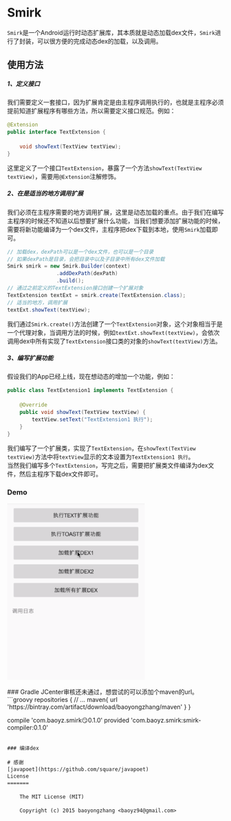 Smirk
===================
`Smirk`是一个Android运行时动态扩展库，其本质就是动态加载dex文件，`Smirk`进行了封装，可以很方便的完成动态dex的加载，以及调用。
## 使用方法
##### 1、定义接口
我们需要定义一套接口，因为扩展肯定是由主程序调用执行的，也就是主程序必须提前知道扩展程序有哪些方法，所以需要定义接口规范。例如：
```java
@Extension
public interface TextExtension {

    void showText(TextView textView);
}
```

这里定义了一个接口`TextExtension`，暴露了一个方法`showText(TextView textView)`，需要用`@Extension`注解修饰。

##### 2、在是适当的地方调用扩展
我们必须在主程序需要的地方调用扩展，这里是动态加载的重点。由于我们在编写主程序的时候还不知道以后想要扩展什么功能，当我们想要添加扩展功能的时候，需要将新功能编译为一个dex文件，主程序把dex下载到本地，使用`Smirk`加载即可。
```java
// 加载dex，dexPath可以是一个dex文件，也可以是一个目录
// 如果dexPath是目录，会把目录中以及子目录中所有dex文件加载
Smirk smirk = new Smirk.Builder(context)
                .addDexPath(dexPath)
                .build();
// 通过之前定义的TextExtension接口创建一个扩展对象
TextExtension textExt = smirk.create(TextExtension.class);
// 适当的地方，调用扩展
textExt.showText(textView);
```

我们通过`Smirk.create()`方法创建了一个`TextExtension`对象，这个对象相当于是一个代理对象，当调用方法的时候，例如`textExt.showText(textView)`，会依次调用dex中所有实现了`TextExtension`接口类的对象的`showText(textView)`方法。

##### 3、编写扩展功能
假设我们的App已经上线，现在想动态的增加一个功能，例如：
```java
public class TextExtension1 implements TextExtension {

    @Override
    public void showText(TextView textView) {
        textView.setText("TextExtension1 执行");
    }
}
```
我们编写了一个扩展类，实现了`TextExtension`，在`showText(TextView textView)`方法中将`textView`显示的文本设置为`TextExtension1 执行`。  
当然我们编写多个`TextExtension`，写完之后，需要把扩展类文件编译为dex文件，然后主程序下载dex文件即可。

### Demo
<p>
   <img src="https://raw.githubusercontent.com/baoboy/image.baoboy.github.io/master/2015-10/smirk_demo.gif" width="320" alt="demo.gif"/>
</p>
### Gradle
JCenter审核还未通过，想尝试的可以添加个maven的url。
```groovy
repositories {
    // ...
    maven{
        url 'https://bintray.com/artifact/download/baoyongzhang/maven'
    }
}

compile 'com.baoyz.smirk:smirk:0.1.0'
provided 'com.baoyz.smirk:smirk-compiler:0.1.0'
```

### 编译dex

# 感谢
[javapoet](https://github.com/square/javapoet)
License
=======

    The MIT License (MIT)

	Copyright (c) 2015 baoyongzhang <baoyz94@gmail.com>
